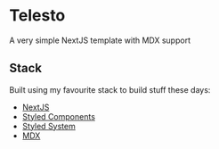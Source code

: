 # Telesto

A very simple NextJS template with MDX support

## Stack

Built using my favourite stack to build stuff these days:

- [NextJS](https://nextjs.org/)
- [Styled Components](https://styled-components.com/)
- [Styled System](https://styled-system.com/)
- [MDX](https://mdxjs.com/)
